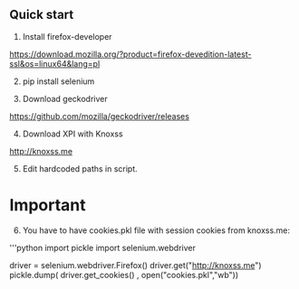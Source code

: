 ## Quick start

1. Install firefox-developer

https://download.mozilla.org/?product=firefox-devedition-latest-ssl&os=linux64&lang=pl

2. pip install selenium

3. Download geckodriver

https://github.com/mozilla/geckodriver/releases

4. Download XPI with Knoxss

http://knoxss.me

5. Edit hardcoded paths in script.

# Important
6. You have to have cookies.pkl file with session cookies from knoxss.me:

'''python
import pickle
import selenium.webdriver 

driver = selenium.webdriver.Firefox()
driver.get("http://knoxss.me")
pickle.dump( driver.get_cookies() , open("cookies.pkl","wb"))
